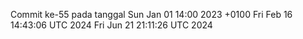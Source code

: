 Commit ke-55 pada tanggal Sun Jan 01 14:00 2023 +0100
Fri Feb 16 14:43:06 UTC 2024
Fri Jun 21 21:11:26 UTC 2024
